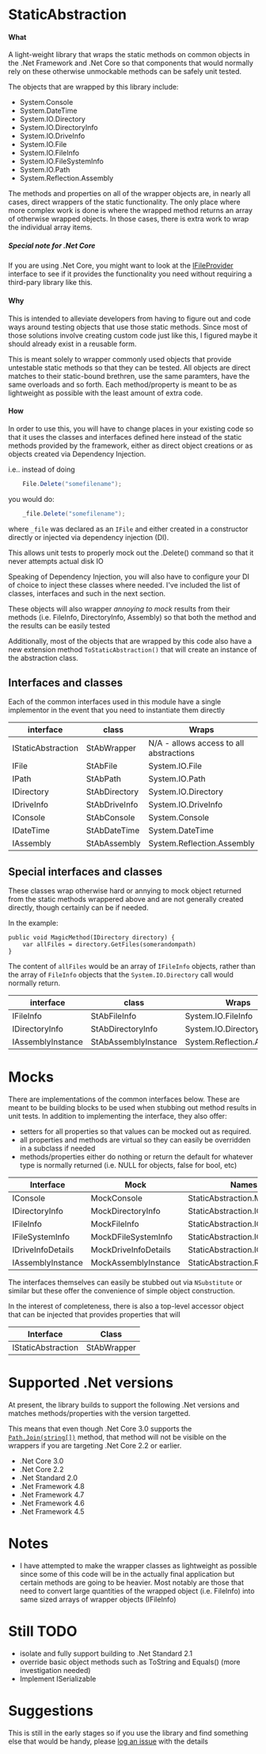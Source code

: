 # StaticAbstraction
#### What
A light-weight library that wraps the static methods on common objects in the .Net Framework and .Net Core 
so that components that would normally rely on these otherwise unmockable methods can be safely unit tested. 

The objects that are wrapped by this library include:
- System.Console
- System.DateTime    
- System.IO.Directory
- System.IO.DirectoryInfo
- System.IO.DriveInfo
- System.IO.File
- System.IO.FileInfo
- System.IO.FileSystemInfo
- System.IO.Path
- System.Reflection.Assembly

The methods and properties on all of the wrapper objects are, in nearly all cases, direct wrappers of the static 
functionality.  The only place where more complex work is done is where the wrapped method returns an array of 
otherwise wrapped objects.  In those cases, there is extra work to wrap the individual array items.

##### Special note for .Net Core
If you are using .Net Core, you might want to look at 
the [IFileProvider](https://docs.microsoft.com/en-us/aspnet/core/fundamentals/file-providers?view=aspnetcore-3.0) interface 
to see if it provides the functionality you need without requiring a third-pary library like this.


#### Why
This is intended to alleviate developers from having to figure out and code ways around testing objects that use those static methods.  Since most of 
those solutions involve creating custom code just like this, I figured maybe it should already exist in a reusable form.

This is meant solely to wrapper commonly used objects that provide untestable static methods so that they can be tested.
All objects are direct matches to their static-bound brethren, use the same paramters, have the same overloads and so forth.  Each method/property is meant to be as lightweight as possible with the least amount of extra code.  


#### How
In order to use this, you will have to change places in your existing code so that it uses 
the classes and interfaces defined here instead of the static methods provided by the 
framework, either as direct object creations or as objects created via Dependency Injection.


i.e.. instead of doing 

```C#
    File.Delete("somefilename");
```
you would do:
```C#
    _file.Delete("somefilename");
```

where `_file` was declared as an `IFile` and either created in a constructor directly or injected via dependency injection (DI).

This allows unit tests to properly mock out the .Delete() command so that it never attempts actual disk IO

Speaking of Dependency Injection, you will also have to configure your DI of choice to inject these classes where needed.  I've included the list of classes, interfaces and such in the next section.


These objects will also wrapper _annoying to mock_ results from their methods (i.e. FileInfo, DirectoryInfo, Assembly) so that both the method and the results can be easily tested

Additionally, most of the objects that are wrapped by this code also have a new extension method `ToStaticAbstraction()` that will create an instance of the abstraction class.



## Interfaces and classes
Each of the common interfaces used in this module have a single implementor in the event that you need to instantiate them directly

|interface|class|Wraps|
|---|---|---|
|IStaticAbstraction|StAbWrapper|N/A - allows access to all abstractions|
|IFile|StAbFile|System.IO.File|
|IPath|StAbPath|System.IO.Path|
|IDirectory|StAbDirectory|System.IO.Directory|
|IDriveInfo|StAbDriveInfo|System.IO.DriveInfo|
|IConsole|StAbConsole|System.Console|
|IDateTime|StAbDateTime|System.DateTime|
|IAssembly|StAbAssembly|System.Reflection.Assembly|

## Special interfaces and classes
These classes wrap otherwise hard or annying to mock object returned from the static methods wrappered above and are not generally created directly, though certainly can be if needed.

In the example:
```
public void MagicMethod(IDirectory directory) {
    var allFiles = directory.GetFiles(somerandompath)
}
```
The content of `allFiles` would be an array of `IFileInfo` objects, rather than the array of `FileInfo` objects that the `System.IO.Directory` call would normally return.

|interface|class|Wraps|
|---|---|---|
|IFileInfo|StAbFileInfo|System.IO.FileInfo|
|IDirectoryInfo|StAbDirectoryInfo|System.IO.DirectoryInfo|
|IAssemblyInstance|StAbAssemblyInstance|System.Reflection.Assembly|


# Mocks
There are implementations of the common interfaces below.  These are meant to be building blocks to be used when stubbing out method results in unit tests.  In addition
to implementing the interface, they also offer:
- setters for all properties so that values can be mocked out as required.
- all properties and methods are virtual so they can easily be overridden in a subclass if needed
- methods/properties either do nothing or return the default for whatever type is normally returned (i.e. NULL for objects, false for bool, etc)


|Interface|Mock|Namespace|
|-|-|-|
|IConsole|MockConsole|StaticAbstraction.Mocks|
|IDirectoryInfo|MockDirectoryInfo|StaticAbstraction.IO.Mocks|
|IFileInfo|MockFileInfo|StaticAbstraction.IO.Mocks|
|IFileSystemInfo|MockDFileSystemInfo|StaticAbstraction.IO.Mocks|
|IDriveInfoDetails|MockDriveInfoDetails|StaticAbstraction.IO.Mocks|
|IAssemblyInstance|MockAssemblyInstance|StaticAbstraction.Reflection.Mocks|


The interfaces themselves can easily be stubbed out via `NSubstitute` or similar but these offer the convenience of simple object construction.

In the interest of completeness, there is also a top-level accessor object that can be injected that provides properties that will 

|Interface|Class|
|-|-|
|IStaticAbstraction|StAbWrapper|




# Supported .Net versions
At present, the library builds to support the following .Net versions and matches methods/properties with the version targetted.  

This means that even though .Net Core 3.0 supports the [`Path.Join(string[])`](https://docs.microsoft.com/en-us/dotnet/api/system.io.path.join?view=netcore-3.0#System_IO_Path_Join_System_String___) method, that method will not be visible on the wrappers if you are targeting
.Net Core 2.2 or earlier.

- .Net Core 3.0
- .Net Core 2.2
- .Net Standard 2.0
- .Net Framework 4.8
- .Net Framework 4.7
- .Net Framework 4.6
- .Net Framework 4.5

# Notes
- I have attempted to make the wrapper classes as lightweight as possible since some of this code will be in the actually final application but certain methods are going to be heavier.  Most notably are those that need to convert large quantities of the wrapped object (i.e. FileInfo) into same sized arrays of wrapper objects (IFileInfo)

# Still TODO
- isolate and fully support building to .Net Standard 2.1
- override basic object methods such as ToString and Equals() (more investigation needed)
- Implement ISerializable 

# Suggestions
This is still in the early stages so if you use the library and find 
something else that would be handy, please [log an issue](https://github.com/DavidWise/StaticAbstraction/issues/new/choose) with the details



